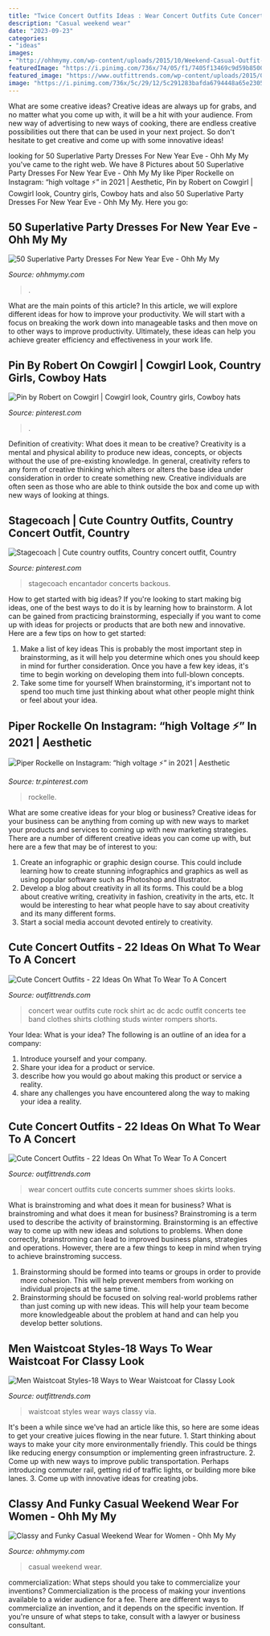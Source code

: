 ```yaml
---
title: "Twice Concert Outfits Ideas : Wear Concert Outfits Cute Concerts Summer Shoes Skirts Looks"
description: "Casual weekend wear"
date: "2023-09-23"
categories:
- "ideas"
images:
- "http://ohhmymy.com/wp-content/uploads/2015/10/Weekend-Casual-Outfit-Idea-Leopard-Heels.jpg"
featuredImage: "https://i.pinimg.com/736x/74/05/f1/7405f13469c9d59b85001a561a1a2cd0.jpg"
featured_image: "https://www.outfittrends.com/wp-content/uploads/2015/09/cute-outfits-to-wear-to-a-concert-11.jpg"
image: "https://i.pinimg.com/736x/5c/29/12/5c291283bafda6794448a65e2305a13f.jpg"
---
```



What are some creative ideas?
Creative ideas are always up for grabs, and no matter what you come up with, it will be a hit with your audience. From new way of advertising to new ways of cooking, there are endless creative possibilities out there that can be used in your next project. So don't hesitate to get creative and come up with some innovative ideas!

	

		
looking for 50 Superlative Party Dresses For New Year Eve - Ohh My My you've came to the right web. We have 8 Pictures about 50 Superlative Party Dresses For New Year Eve - Ohh My My like Piper Rockelle on Instagram: “high voltage ⚡️” in 2021 | Aesthetic, Pin by Robert on Cowgirl | Cowgirl look, Country girls, Cowboy hats and also 50 Superlative Party Dresses For New Year Eve - Ohh My My. Here you go:
		
    
## 50 Superlative Party Dresses For New Year Eve - Ohh My My

<img loading=lazy src="http://ohhmymy.com/wp-content/uploads/2016/09/Long-Party-Dresses-For-New-Year-Eve.jpg" onerror="this.onerror=null;this.src='https://tse4.mm.bing.net/th?id=OIP.j2BPNKWGuOh7SedTVkoGIQAAAA&amp;pid=15.1';" alt="50 Superlative Party Dresses For New Year Eve - Ohh My My">

_Source: ohhmymy.com_

>. 

	

What are the main points of this article?
In this article, we will explore different ideas for how to improve your productivity. We will start with a focus on breaking the work down into manageable tasks and then move on to other ways to improve productivity. Ultimately, these ideas can help you achieve greater efficiency and effectiveness in your work life.

    
## Pin By Robert On Cowgirl | Cowgirl Look, Country Girls, Cowboy Hats

<img loading=lazy src="https://i.pinimg.com/736x/e8/46/fc/e846fcf662d79a04cb6fb8e2c9737597.jpg" onerror="this.onerror=null;this.src='https://tse4.mm.bing.net/th?id=OIP.GyEoMi8lGmz2o422U5eNVwAAAA&amp;pid=15.1';" alt="Pin by Robert on Cowgirl | Cowgirl look, Country girls, Cowboy hats">

_Source: pinterest.com_

>. 

	

Definition of creativity: What does it mean to be creative?
Creativity is a mental and physical ability to produce new ideas, concepts, or objects without the use of pre-existing knowledge. In general, creativity refers to any form of creative thinking which alters or alters the base idea under consideration in order to create something new. Creative individuals are often seen as those who are able to think outside the box and come up with new ways of looking at things.

    
## Stagecoach | Cute Country Outfits, Country Concert Outfit, Country

<img loading=lazy src="https://i.pinimg.com/736x/74/05/f1/7405f13469c9d59b85001a561a1a2cd0.jpg" onerror="this.onerror=null;this.src='https://tse2.mm.bing.net/th?id=OIP.bxRf9pBpzRLFxNsr9FM29gHaJ3&amp;pid=15.1';" alt="Stagecoach | Cute country outfits, Country concert outfit, Country">

_Source: pinterest.com_

>stagecoach encantador concerts backous. 

	

How to get started with big ideas?
If you're looking to start making big ideas, one of the best ways to do it is by learning how to brainstorm. A lot can be gained from practicing brainstorming, especially if you want to come up with ideas for projects or products that are both new and innovative. Here are a few tips on how to get started: 
1. Make a list of key ideas 
This is probably the most important step in brainstorming, as it will help you determine which ones you should keep in mind for further consideration. Once you have a few key ideas, it's time to begin working on developing them into full-blown concepts. 
2. Take some time for yourself 
When brainstorming, it's important not to spend too much time just thinking about what other people might think or feel about your idea.

    
## Piper Rockelle On Instagram: “high Voltage ⚡️” In 2021 | Aesthetic

<img loading=lazy src="https://i.pinimg.com/736x/5c/29/12/5c291283bafda6794448a65e2305a13f.jpg" onerror="this.onerror=null;this.src='https://tse2.mm.bing.net/th?id=OIP.qK6d9El1jdmI_mIM9bWb-gHaHa&amp;pid=15.1';" alt="Piper Rockelle on Instagram: “high voltage ⚡️” in 2021 | Aesthetic">

_Source: tr.pinterest.com_

>rockelle. 

	

What are some creative ideas for your blog or business?
Creative ideas for your business can be anything from coming up with new ways to market your products and services to coming up with new marketing strategies. There are a number of different creative ideas you can come up with, but here are a few that may be of interest to you: 
1) Create an infographic or graphic design course. This could include learning how to create stunning infographics and graphics as well as using popular software such as Photoshop and Illustrator. 
2) Develop a blog about creativity in all its forms. This could be a blog about creative writing, creativity in fashion, creativity in the arts, etc. It would be interesting to hear what people have to say about creativity and its many different forms. 
3) Start a social media account devoted entirely to creativity.

    
## Cute Concert Outfits - 22 Ideas On What To Wear To A Concert

<img loading=lazy src="https://www.outfittrends.com/wp-content/uploads/2015/09/cute-outfits-to-wear-to-a-concert-11.jpg" onerror="this.onerror=null;this.src='https://tse2.mm.bing.net/th?id=OIP.EejMYAIH9MRD7AwLnYXbRAHaJq&amp;pid=15.1';" alt="Cute Concert Outfits - 22 Ideas On What To Wear To A Concert">

_Source: outfittrends.com_

>concert wear outfits cute rock shirt ac dc acdc outfit concerts tee band clothes shirts clothing studs winter rompers shorts. 

	

Your Idea: What is your idea?
The following is an outline of an idea for a company:
1. Introduce yourself and your company.
2. Share your idea for a product or service.
3. describe how you would go about making this product or service a reality.
4. share any challenges you have encountered along the way to making your idea a reality.

    
## Cute Concert Outfits - 22 Ideas On What To Wear To A Concert

<img loading=lazy src="https://www.outfittrends.com/wp-content/uploads/2015/09/cute-outfits-to-wear-to-a-concert-9.jpg" onerror="this.onerror=null;this.src='https://tse4.mm.bing.net/th?id=OIP.gPxDKB9npWdWL4Z04AADEAHaLR&amp;pid=15.1';" alt="Cute Concert Outfits - 22 Ideas On What To Wear To A Concert">

_Source: outfittrends.com_

>wear concert outfits cute concerts summer shoes skirts looks. 

	

What is brainstroming and what does it mean for business?
What is brainstroming and what does it mean for business?
Brainstroming is a term used to describe the activity of brainstorming. Brainstorming is an effective way to come up with new ideas and solutions to problems. When done correctly, brainstroming can lead to improved business plans, strategies and operations. However, there are a few things to keep in mind when trying to achieve brainstroming success.

1) Brainstorming should be formed into teams or groups in order to provide more cohesion. This will help prevent members from working on individual projects at the same time.
2) Brainstorming should be focused on solving real-world problems rather than just coming up with new ideas. This will help your team become more knowledgeable about the problem at hand and can help you develop better solutions.

    
## Men Waistcoat Styles-18 Ways To Wear Waistcoat For Classy Look

<img loading=lazy src="https://www.outfittrends.com/wp-content/uploads/2015/09/0c4418fb9503045f7aeda422905112a2.jpg" onerror="this.onerror=null;this.src='https://tse3.mm.bing.net/th?id=OIP.9MKe2fS67nWZmJkw3A-cagHaJ6&amp;pid=15.1';" alt="Men Waistcoat Styles-18 Ways to Wear Waistcoat for Classy Look">

_Source: outfittrends.com_

>waistcoat styles wear ways classy via. 

	

It's been a while since we've had an article like this, so here are some ideas to get your creative juices flowing in the near future. 1. Start thinking about ways to make your city more environmentally friendly. This could be things like reducing energy consumption or implementing green infrastructure. 2. Come up with new ways to improve public transportation. Perhaps introducing commuter rail, getting rid of traffic lights, or building more bike lanes. 3. Come up with innovative ideas for creating jobs.

    
## Classy And Funky Casual Weekend Wear For Women - Ohh My My

<img loading=lazy src="http://ohhmymy.com/wp-content/uploads/2015/10/Weekend-Casual-Outfit-Idea-Leopard-Heels.jpg" onerror="this.onerror=null;this.src='https://tse2.mm.bing.net/th?id=OIP.RuPEY1wa8S4QQ5V9gFwp5AHaMj&amp;pid=15.1';" alt="Classy and Funky Casual Weekend Wear for Women - Ohh My My">

_Source: ohhmymy.com_

>casual weekend wear. 

	

commercialization: What steps should you take to commercialize your inventions?
Commercialization is the process of making your inventions available to a wider audience for a fee. There are different ways to commercialize an invention, and it depends on the specific invention. If you're unsure of what steps to take, consult with a lawyer or business consultant.

